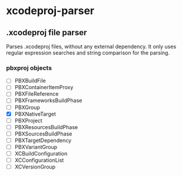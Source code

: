 # xcodeproj-parser

## .xcodeproj file parser

Parses .xcodeproj files, without any external dependency. 
It only uses regular expression searches and string comparison for the parsing. 

### pbxproj objects

- [ ] PBXBuildFile
- [ ] PBXContainerItemProxy
- [ ] PBXFileReference
- [ ] PBXFrameworksBuildPhase
- [ ] PBXGroup
- [x] PBXNativeTarget
- [ ] PBXProject
- [ ] PBXResourcesBuildPhase
- [ ] PBXSourcesBuildPhase
- [ ] PBXTargetDependency
- [ ] PBXVariantGroup
- [ ] XCBuildConfiguration
- [ ] XCConfigurationList
- [ ] XCVersionGroup
